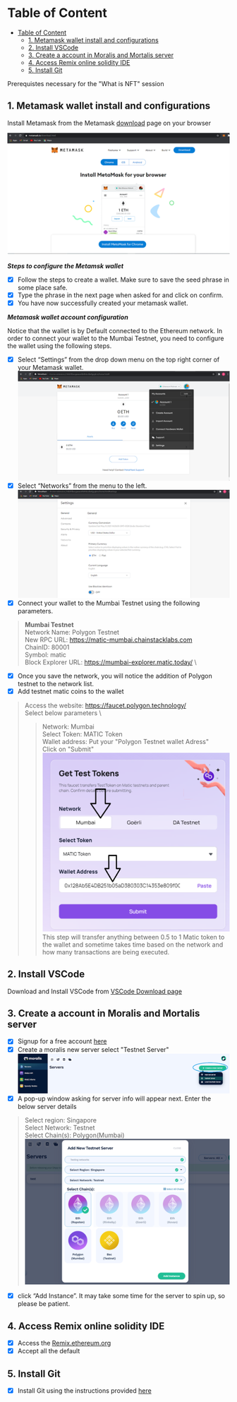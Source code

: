 # Table of Content

- [Table of Content](#table-of-content)
  - [1. Metamask wallet install and configurations](#1-metamask-wallet-install-and-configurations)
  - [2. Install VSCode](#2-install-vscode)
  - [3. Create a account in Moralis and Mortalis server](#3-create-a-account-in-moralis-and-mortalis-server)
  - [4. Access Remix online solidity IDE](#4-access-remix-online-solidity-ide)
  - [5. Install Git](#5-install-git)

Prerequistes necessary for the "What is NFT" session

## 1. Metamask wallet install and configurations

Install Metamask from the Metamask [download](https://metamask.io/download/) page on your browser

![Metamask](assets/metamask_download_page.png)

***Steps to configure the Metamsk wallet***

- [x] Follow the steps to create a wallet. Make sure to save the seed phrase in some place safe.
- [x] Type the phrase in the next page when asked for and click on confirm.
- [x] You have now successfully created your metamask wallet.

***Metamask wallet account configuration***

Notice that the wallet is by Default connected to the Ethereum network. In order to connect your wallet to the Mumbai Testnet, you need to configure the wallet using the following steps.

- [x] Select “Settings” from the drop down menu on the top right corner of your Metamask wallet.
![Default account](assets/default_account.png)
- [x] Select “Networks” from the menu to the left.
![Network](assets/metamask_networks.png)
- [x] Connect your wallet to the Mumbai Testnet using the following parameters.

> **Mumbai Testnet** \
Network Name: Polygon Testnet \
New RPC URL: <https://matic-mumbai.chainstacklabs.com> \
ChainID: 80001 \
Symbol: matic \
Block Explorer URL: <https://mumbai-explorer.matic.today/> \

- [x] Once you save the network, you will notice the addition of Polygon testnet to the network list.  
- [x] Add testnet matic coins to the wallet

>Access the website: <https://faucet.polygon.technology/> \
Select below parameters \
>> Network: Mumbai \
>> Select Token: MATIC Token \
>> Wallet address: Put your "Polygon Testnet wallet Adress" \
>> Click on "Submit"
![polygon testnet faucet](assets/polygon_testnet_faucet.png)
>> This step will transfer anything between 0.5 to 1 Matic token to the wallet and sometime takes time based on the network and how many transactions are being executed.

## 2. Install VSCode

Download and Install VSCode from [VSCode Download page](https://code.visualstudio.com/download)

## 3. Create a account in Moralis and Mortalis server

- [x] Signup for a free account [here](https://moralis.io/)
- [x] Create a moralis new server select "Testnet Server"
![Moralis](assets/Moralis_create-new-server.png)
- [x] A pop-up window asking for server info will appear next. Enter the below server details

>Select region: Singapore \
>Select Network: Testnet \
>Select Chain(s): Polygon(Mumbai)
![Moralis server instance](assets/Moralis_server_add_instance.png)

- [x] click “Add Instance”. It may take some time for the server to spin up, so please be patient.  

## 4. Access Remix online solidity IDE

- [x] Access the [Remix.ethereum.org](https://remix.ethereum.org/)
- [x] Accept all the default

## 5. Install Git

- [x] Install Git using the instructions provided [here](https://git-scm.com/book/en/v2/Getting-Started-Installing-Git)
